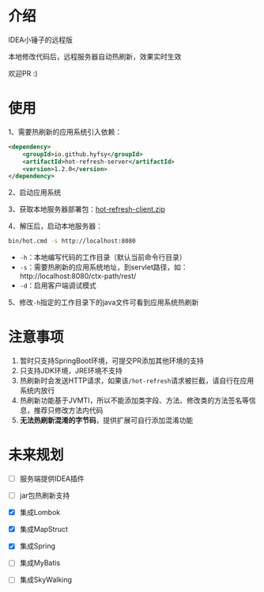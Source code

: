 # 介绍

IDEA小锤子的远程版

本地修改代码后，远程服务器自动热刷新，效果实时生效

欢迎PR :)

# 使用

1、需要热刷新的应用系统引入依赖：

```xml
<dependency>
    <groupId>io.github.hyfsy</groupId>
    <artifactId>hot-refresh-server</artifactId>
    <version>1.2.0</version>
</dependency>
```

2、启动应用系统

3、获取本地服务器部署包：[hot-refresh-client.zip](https://github.com/hyfsy/hot-refresh/releases)

4、解压后，启动本地服务器：

```bash
bin/hot.cmd -s http://localhost:8080
```

- `-h`：本地编写代码的工作目录（默认当前命令行目录）
- `-s`：需要热刷新的应用系统地址，到servlet路径，如：http://localhost:8080/ctx-path/rest/
- `-d`：启用客户端调试模式

5、修改`-h`指定的工作目录下的java文件可看到应用系统热刷新


# 注意事项

1. 暂时只支持SpringBoot环境，可提交PR添加其他环境的支持
2. 只支持JDK环境，JRE环境不支持
3. 热刷新时会发送HTTP请求，如果该`/hot-refresh`请求被拦截，请自行在应用系统内放行
4. 热刷新功能基于JVMTI，所以不能添加类字段、方法、修改类的方法签名等信息，推荐只修改方法内代码
5. **无法热刷新混淆的字节码**，提供扩展可自行添加混淆功能


# 未来规划

- [ ] 服务端提供IDEA插件
- [ ] jar包热刷新支持
- [x] 集成Lombok
- [x] 集成MapStruct
- [x] 集成Spring
- [ ] 集成MyBatis
- [ ] 集成SkyWalking

